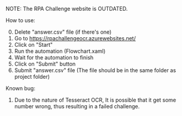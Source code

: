 NOTE: The RPA Challenge website is OUTDATED.


How to use:

0. Delete "answer.csv" file (if there's one)
1. Go to https://rpachallengeocr.azurewebsites.net/
2. Click on "Start"
3. Run the automation (Flowchart.xaml)
4. Wait for the automation to finish
5. Click on "Submit" button
6. Submit "answer.csv" file (The file should be in the same folder as project folder)

Known bug:
1. Due to the nature of Tesseract OCR, It is possible that it get some number wrong, thus resulting in a failed challenge.
